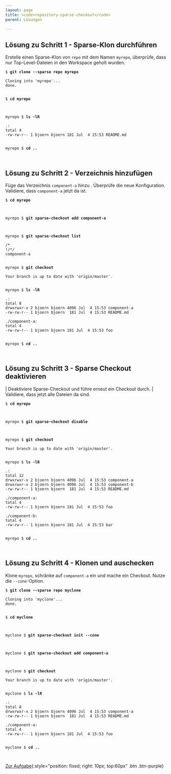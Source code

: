 ```yaml
---
layout: page
title: <code>repository-sparse-checkout</code>
parent: Lösungen

---
```

## Lösung zu Schritt 1 - Sparse-Klon durchführen

Erstelle einen Sparse-Klon von `repo` mit dem Namen `myrepo`,
überprüfe, dass nur Top-Level-Dateien in den Workspace geholt wurden.


<pre><code>$ <b>git clone --sparse repo myrepo</b><br><br>Cloning into 'myrepo'...<br>done.<br><br></code></pre>



<pre><code>$ <b>cd myrepo</b><br><br><br></code></pre>



<pre><code>myrepo $ <b>ls -lR</b><br><br>.:<br>total 4<br>-rw-rw-r-- 1 bjoern bjoern 181 Jul  4 15:53 README.md<br><br></code></pre>



<pre><code>myrepo $ <b>cd ..</b><br><br><br></code></pre>


## Lösung zu Schritt 2 - Verzeichnis hinzufügen

Füge das Verzeichnis `component-a` hinzu .
Überprüfe die neue Konfiguration.
Validiere, dass `component-a` jetzt da ist.


<pre><code>$ <b>cd myrepo</b><br><br><br></code></pre>



<pre><code>myrepo $ <b>git sparse-checkout add component-a</b><br><br><br></code></pre>



<pre><code>myrepo $ <b>git sparse-checkout list</b><br><br>/*<br>!/*/<br>component-a<br><br></code></pre>



<pre><code>myrepo $ <b>git checkout</b><br><br>Your branch is up to date with 'origin/master'.<br><br></code></pre>



<pre><code>myrepo $ <b>ls -lR</b><br><br>.:<br>total 8<br>drwxrwxr-x 2 bjoern bjoern 4096 Jul  4 15:53 component-a<br>-rw-rw-r-- 1 bjoern bjoern  181 Jul  4 15:53 README.md<br><br>./component-a:<br>total 4<br>-rw-rw-r-- 1 bjoern bjoern 181 Jul  4 15:53 foo<br><br></code></pre>



<pre><code>myrepo $ <b>cd ..</b><br><br><br></code></pre>


## Lösung zu Schritt 3 - Sparse Checkout deaktivieren

| Deaktiviere Sparse-Checkout und führe erneut ein Checkout durch.
| Validiere, dass jetzt alle Dateien da sind.


<pre><code>$ <b>cd myrepo</b><br><br><br></code></pre>



<pre><code>myrepo $ <b>git sparse-checkout disable</b><br><br><br></code></pre>



<pre><code>myrepo $ <b>git checkout</b><br><br>Your branch is up to date with 'origin/master'.<br><br></code></pre>



<pre><code>myrepo $ <b>ls -lR</b><br><br>.:<br>total 12<br>drwxrwxr-x 2 bjoern bjoern 4096 Jul  4 15:53 component-a<br>drwxrwxr-x 2 bjoern bjoern 4096 Jul  4 15:53 component-b<br>-rw-rw-r-- 1 bjoern bjoern  181 Jul  4 15:53 README.md<br><br>./component-a:<br>total 4<br>-rw-rw-r-- 1 bjoern bjoern 181 Jul  4 15:53 foo<br><br>./component-b:<br>total 4<br>-rw-rw-r-- 1 bjoern bjoern 181 Jul  4 15:53 bar<br><br></code></pre>



<pre><code>myrepo $ <b>cd ..</b><br><br><br></code></pre>


## Lösung zu Schritt 4 - Klonen und auschecken

Klone `myrepo`, schränke auf `component-a` ein
und mache ein Checkout. Nutze die `--cone`-Option.


<pre><code>$ <b>git clone --sparse repo myclone</b><br><br>Cloning into 'myclone'...<br>done.<br><br></code></pre>



<pre><code>$ <b>cd myclone</b><br><br><br></code></pre>



<pre><code>myclone $ <b>git sparse-checkout init --cone</b><br><br><br></code></pre>



<pre><code>myclone $ <b>git sparse-checkout add component-a</b><br><br><br></code></pre>



<pre><code>myclone $ <b>git checkout</b><br><br>Your branch is up to date with 'origin/master'.<br><br></code></pre>



<pre><code>myclone $ <b>ls -lR</b><br><br>.:<br>total 8<br>drwxrwxr-x 2 bjoern bjoern 4096 Jul  4 15:53 component-a<br>-rw-rw-r-- 1 bjoern bjoern  181 Jul  4 15:53 README.md<br><br>./component-a:<br>total 4<br>-rw-rw-r-- 1 bjoern bjoern 181 Jul  4 15:53 foo<br><br></code></pre>



<pre><code>myclone $ <b>cd ..</b><br><br><br></code></pre>


[Zur Aufgabe](aufgabe-repository-sparse-checkout.md){:style="position: fixed; right: 10px; top:60px" .btn .btn-purple}

